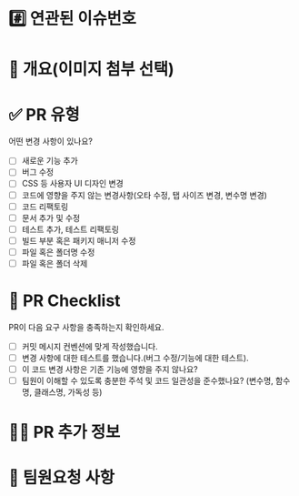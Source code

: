 # #️⃣ 연관된 이슈번호
<!-- 
  ISSUE TRACKING
  - Resolves(이슈해결)
  - Fixes(이슈 미해결, 수정 중)
  - Ref(참조할 이슈)
  - Related to(해당 커밋 관련 이슈 번호(미해결 시))
-->

# 📝 개요(이미지 첨부 선택)
*<!-- 이슈에 대해 어떻게, 무엇을, 왜 수정했는지 작성해주세요. -->*


# ✅ PR 유형
어떤 변경 사항이 있나요?

- [ ] 새로운 기능 추가
- [ ] 버그 수정
- [ ] CSS 등 사용자 UI 디자인 변경
- [ ] 코드에 영향을 주지 않는 변경사항(오타 수정, 탭 사이즈 변경, 변수명 변경)
- [ ] 코드 리팩토링
- [ ] 문서 추가 및 수정
- [ ] 테스트 추가, 테스트 리팩토링
- [ ] 빌드 부분 혹은 패키지 매니저 수정
- [ ] 파일 혹은 폴더명 수정
- [ ] 파일 혹은 폴더 삭제

# 📌 PR Checklist
PR이 다음 요구 사항을 충족하는지 확인하세요.

- [ ] 커밋 메시지 컨벤션에 맞게 작성했습니다.  
- [ ] 변경 사항에 대한 테스트를 했습니다.(버그 수정/기능에 대한 테스트).
- [ ] 이 코드 변경 사항은 기존 기능에 영향을 주지 않나요?
- [ ] 팀원이 이해할 수 있도록 충분한 주석 및 코드 일관성을 준수했나요? (변수명, 함수명, 클래스명, 가독성 등)

# 💁‍♂️ PR 추가 정보
*<!-- PR과 관련된 기타 정보(E.G 개선사항, 리뷰어가 봐주었으면 하는 점)가 있다면 여기에 적어주세요. -->*

# 🙏 팀원요청 사항
<!-- PR관련하여 팀원들의 추가 작업이 필요한 경우 작성해주세요 -->